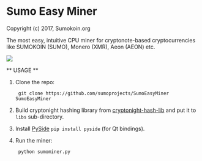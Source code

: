 # Sumo Easy Miner

Copyright (c) 2017, Sumokoin.org

The most easy, intuitive CPU miner for cryptonote-based cryptocurrencies like SUMOKOIN (SUMO), Monero (XMR), Aeon (AEON) etc.

![](http://www.sumokoin.org/images/easy-miner-features_1080x1100.png)

** USAGE **

1. Clone the repo:
		
		git clone https://github.com/sumoprojects/SumoEasyMiner SumoEasyMiner

2. Build cryptonight hashing library from [cryptonight-hash-lib](https://github.com/sumoprojects/cryptonight-hash-lib) and put it to `libs` sub-directory.

3. Install [PySide](https://wiki.qt.io/PySide) `pip install pyside` (for Qt bindings).

4. Run the miner:
		
		python sumominer.py
